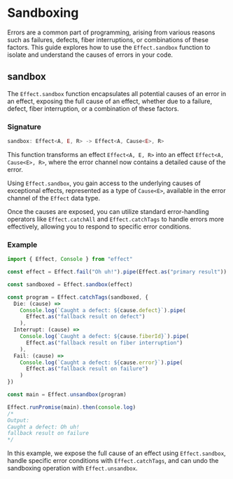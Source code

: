 # Sandboxing

Errors are a common part of programming, arising from various reasons such as failures, defects, fiber interruptions, or combinations of these factors. This guide explores how to use the `Effect.sandbox` function to isolate and understand the causes of errors in your code.

## sandbox

The `Effect.sandbox` function encapsulates all potential causes of an error in an effect, exposing the full cause of an effect, whether due to a failure, defect, fiber interruption, or a combination of these factors.

### Signature

```ts
sandbox: Effect<A, E, R> -> Effect<A, Cause<E>, R>
```

This function transforms an effect `Effect<A, E, R>` into an effect `Effect<A, Cause<E>, R>`, where the error channel now contains a detailed cause of the error.

Using `Effect.sandbox`, you gain access to the underlying causes of exceptional effects, represented as a type of `Cause<E>`, available in the error channel of the `Effect` data type.

Once the causes are exposed, you can utilize standard error-handling operators like `Effect.catchAll` and `Effect.catchTags` to handle errors more effectively, allowing you to respond to specific error conditions.

### Example

```ts
import { Effect, Console } from "effect"

const effect = Effect.fail("Oh uh!").pipe(Effect.as("primary result"))

const sandboxed = Effect.sandbox(effect)

const program = Effect.catchTags(sandboxed, {
  Die: (cause) =>
    Console.log(`Caught a defect: ${cause.defect}`).pipe(
      Effect.as("fallback result on defect")
    ),
  Interrupt: (cause) =>
    Console.log(`Caught a defect: ${cause.fiberId}`).pipe(
      Effect.as("fallback result on fiber interruption")
    ),
  Fail: (cause) =>
    Console.log(`Caught a defect: ${cause.error}`).pipe(
      Effect.as("fallback result on failure")
    )
})

const main = Effect.unsandbox(program)

Effect.runPromise(main).then(console.log)
/*
Output:
Caught a defect: Oh uh!
fallback result on failure
*/
```

In this example, we expose the full cause of an effect using `Effect.sandbox`, handle specific error conditions with `Effect.catchTags`, and can undo the sandboxing operation with `Effect.unsandbox`.